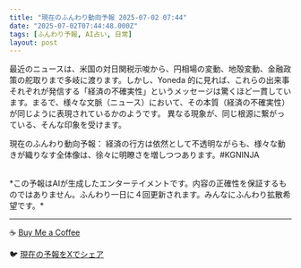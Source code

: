 ```yaml
---
title: "現在のふんわり動向予報 2025-07-02 07:44"
date: "2025-07-02T07:44:48.000Z"
tags: [ふんわり予報, AI占い, 日常]
layout: post
---
```


最近のニュースは、米国の対日関税示唆から、円相場の変動、地殻変動、金融政策の舵取りまで多岐に渡ります。しかし、Yoneda 的に見れば、これらの出来事それぞれが発信する「経済の不確実性」というメッセージは驚くほど一貫しています。まるで、様々な文脈（ニュース）において、その本質（経済の不確実性）が同じように表現されているかのようです。  異なる現象が、同じ根源に繋がっている、そんな印象を受けます。

現在のふんわり動向予報：
経済の行方は依然として不透明ながらも、様々な動きが織りなす全体像は、徐々に明瞭さを増しつつあります。#KGNINJA

<br>
*この予報はAIが生成したエンターテイメントです。内容の正確性を保証するものではありません。ふんわり一日に４回更新されます。みんなにふんわり拡散希望です。*

---
☕️ [Buy Me a Coffee](https://www.buymeacoffee.com/kgninja)

🐦 [現在の予報をXでシェア](https://twitter.com/intent/tweet?text=%E7%8F%BE%E5%9C%A8%E3%81%AE%E3%81%B5%E3%82%93%E3%82%8F%E3%82%8A%E4%BA%88%E5%A0%B1%3A%20%E3%80%8C%E6%9C%80%E8%BF%91%E3%81%AE%E3%83%8B%E3%83%A5%E3%83%BC%E3%82%B9%E3%81%AF%E3%80%81%E7%B1%B3%E5%9B%BD%E3%81%AE%E5%AF%BE%E6%97%A5%E9%96%A2%E7%A8%8E%E7%A4%BA%E5%94%86%E3%81%8B%E3%82%89%E3%80%81%E5%86%86%E7%9B%B8%E5%A0%B4%E3%81%AE%E5%A4%89%E5%8B%95%E3%80%81%E5%9C%B0%E6%AE%BB%E5%A4%89%E5%8B%95%E3%80%81%E9%87%91%E8%9E%8D%E6%94%BF%E7%AD%96%E3%81%AE%E8%88%B5%E5%8F%96%E3%82%8A%E3%81%BE%E3%81%A7%E5%A4%9A%E5%B2%90%E3%81%AB%E6%B8%A1%E3%82%8A%E3%81%BE%E3%81%99%E3%80%82%E3%80%8D%23KGNINJA%20%E7%B6%9A%E3%81%8D%E3%81%AF%E3%83%96%E3%83%AD%E3%82%B0%E3%81%A7%EF%BC%81%F0%9F%91%87&url=https%3A%2F%2Fkg-ninja.github.io%2FFunwariyoso%2F)

